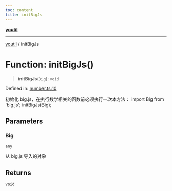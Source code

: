 ```yaml
---
toc: content
title: initBigJs
---
```

[**youtil**](../README.md)

***

[youtil](../globals.md) / initBigJs

# Function: initBigJs()

> **initBigJs**(`Big`): `void`

Defined in: [number.ts:10](https://github.com/sxei/youtil/blob/af6f491cb17306b7a3da8a0d38d7e2a76b38fa40/src/number.ts#L10)

初始化 big.js，在执行数学相关的函数前必须执行一次本方法：
import Big from 'big.js';
initBigJs(Big);

## Parameters

### Big

`any`

从 big.js 导入的对象

## Returns

`void`
